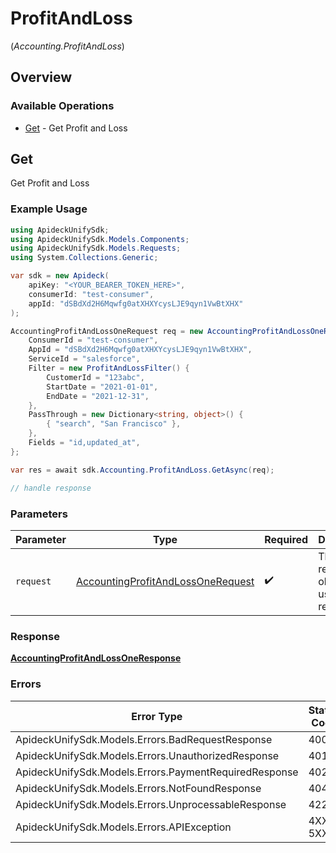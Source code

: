 # ProfitAndLoss
(*Accounting.ProfitAndLoss*)

## Overview

### Available Operations

* [Get](#get) - Get Profit and Loss

## Get

Get Profit and Loss

### Example Usage

```csharp
using ApideckUnifySdk;
using ApideckUnifySdk.Models.Components;
using ApideckUnifySdk.Models.Requests;
using System.Collections.Generic;

var sdk = new Apideck(
    apiKey: "<YOUR_BEARER_TOKEN_HERE>",
    consumerId: "test-consumer",
    appId: "dSBdXd2H6Mqwfg0atXHXYcysLJE9qyn1VwBtXHX"
);

AccountingProfitAndLossOneRequest req = new AccountingProfitAndLossOneRequest() {
    ConsumerId = "test-consumer",
    AppId = "dSBdXd2H6Mqwfg0atXHXYcysLJE9qyn1VwBtXHX",
    ServiceId = "salesforce",
    Filter = new ProfitAndLossFilter() {
        CustomerId = "123abc",
        StartDate = "2021-01-01",
        EndDate = "2021-12-31",
    },
    PassThrough = new Dictionary<string, object>() {
        { "search", "San Francisco" },
    },
    Fields = "id,updated_at",
};

var res = await sdk.Accounting.ProfitAndLoss.GetAsync(req);

// handle response
```

### Parameters

| Parameter                                                                                       | Type                                                                                            | Required                                                                                        | Description                                                                                     |
| ----------------------------------------------------------------------------------------------- | ----------------------------------------------------------------------------------------------- | ----------------------------------------------------------------------------------------------- | ----------------------------------------------------------------------------------------------- |
| `request`                                                                                       | [AccountingProfitAndLossOneRequest](../../Models/Requests/AccountingProfitAndLossOneRequest.md) | :heavy_check_mark:                                                                              | The request object to use for the request.                                                      |

### Response

**[AccountingProfitAndLossOneResponse](../../Models/Requests/AccountingProfitAndLossOneResponse.md)**

### Errors

| Error Type                                            | Status Code                                           | Content Type                                          |
| ----------------------------------------------------- | ----------------------------------------------------- | ----------------------------------------------------- |
| ApideckUnifySdk.Models.Errors.BadRequestResponse      | 400                                                   | application/json                                      |
| ApideckUnifySdk.Models.Errors.UnauthorizedResponse    | 401                                                   | application/json                                      |
| ApideckUnifySdk.Models.Errors.PaymentRequiredResponse | 402                                                   | application/json                                      |
| ApideckUnifySdk.Models.Errors.NotFoundResponse        | 404                                                   | application/json                                      |
| ApideckUnifySdk.Models.Errors.UnprocessableResponse   | 422                                                   | application/json                                      |
| ApideckUnifySdk.Models.Errors.APIException            | 4XX, 5XX                                              | \*/\*                                                 |